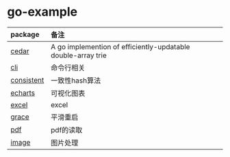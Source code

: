 # go-example
| package                                  | 备注                                                          |    |
|:-----------------------------------------|:-------------------------------------------------------------|:---|
| [cedar](./cedar/main.go)                 | A go implemention of efficiently-updatable double-array trie |    |
| [cli](./cli)                             | 命令行相关                                                         ||
| [consistent](./consistent/consistent.go) | 一致性hash算法                                                 |    |
| [echarts](./echarts/main.go)             | 可视化图表                                                     |    |
| [excel](./excel/excelize.go)             | excel                                                        |    |
| [grace](./grace/main.go)                 | 平滑重启                                                      |    |
| [pdf](./pdf/pdf.go)                      | pdf的读取                                                     |    |
| [image](./image/image.go)                | 图片处理                                                      |    |
